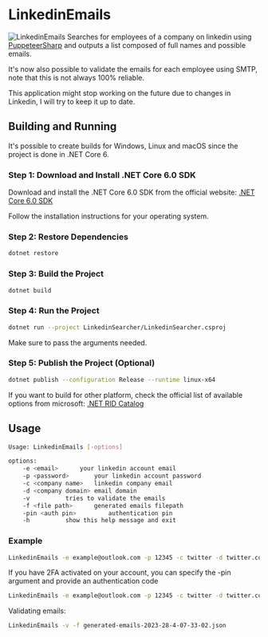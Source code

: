 # LinkedinEmails
![LinkedinEmails](https://user-images.githubusercontent.com/26238419/231917888-746674c1-f93e-4610-a1b5-6aec8a297ccf.png)
Searches for employees of a company on linkedin using [PuppeteerSharp](https://github.com/hardkoded/puppeteer-sharp) and outputs a list composed of full names and possible emails.<br />

It's now also possible to validate the emails for each employee using SMTP, note that this is not always 100% reliable.<br />

This application might stop working on the future due to changes in Linkedin, I will try to keep it up to date.<br />


## Building and Running

It's possible to create builds for Windows, Linux and macOS since the project is done in .NET Core 6.

### Step 1: Download and Install .NET Core 6.0 SDK

Download and install the .NET Core 6.0 SDK from the official website:
[.NET Core 6.0 SDK](https://dotnet.microsoft.com/download/dotnet/6.0)

Follow the installation instructions for your operating system.

### Step 2: Restore Dependencies
```bash
dotnet restore
```

### Step 3: Build the Project
```bash
dotnet build
```

### Step 4: Run the Project
```bash
dotnet run --project LinkedinSearcher/LinkedinSearcher.csproj
```

Make sure to pass the arguments needed.

### Step 5: Publish the Project (Optional)
```bash
dotnet publish --configuration Release --runtime linux-x64
```

If you want to build for other platform, check the official list of available options from microsoft:
[.NET RID Catalog](https://learn.microsoft.com/en-us/dotnet/core/rid-catalog)

## Usage
```bash
Usage: LinkedinEmails [-options]

options:
	-e <email>		your linkedin account email
	-p <password>		your linkedin account password
	-c <company name>	linkedin company email 
	-d <company domain>	email domain	
	-v			tries to validate the emails
	-f <file path>		generated emails filepath
	-pin <auth pin>     	authentication pin
	-h			show this help message and exit	
```

### Example
```bash
LinkedinEmails -e example@outlook.com -p 12345 -c twitter -d twitter.com
```

If you have 2FA activated on your account, you can specify the -pin argument and provide an authentication code
```bash
LinkedinEmails -e example@outlook.com -p 12345 -c twitter -d twitter.com -pin 274123
```

Validating emails:
```bash
LinkedinEmails -v -f generated-emails-2023-28-4-07-33-02.json
```